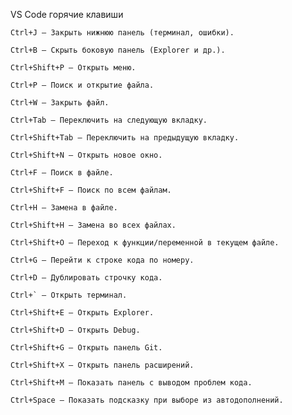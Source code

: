 VS Code горячие клавиши

    Ctrl+J — Закрыть нижнюю панель (терминал, ошибки).

    Ctrl+B — Скрыть боковую панель (Explorer и др.).

    Ctrl+Shift+P — Открыть меню.

    Ctrl+P — Поиск и открытие файла.

    Ctrl+W — Закрыть файл.

    Ctrl+Tab — Переключить на следующую вкладку.

    Ctrl+Shift+Tab — Переключить на предыдущую вкладку.

    Ctrl+Shift+N — Открыть новое окно.

    Ctrl+F — Поиск в файле.

    Ctrl+Shift+F — Поиск по всем файлам.

    Ctrl+H — Замена в файле.

    Ctrl+Shift+H — Замена во всех файлах.

    Ctrl+Shift+O — Переход к функции/переменной в текущем файле.

    Ctrl+G — Перейти к строке кода по номеру.

    Ctrl+D — Дублировать строчку кода.

    Ctrl+` — Открыть терминал.

    Ctrl+Shift+E — Открыть Explorer.

    Ctrl+Shift+D — Открыть Debug.

    Ctrl+Shift+G — Открыть панель Git.

    Ctrl+Shift+X — Открыть панель расширений.

    Ctrl+Shift+M — Показать панель с выводом проблем кода.

    Ctrl+Space — Показать подсказку при выборе из автодополнений.
